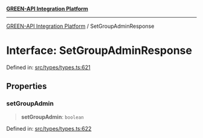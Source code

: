 [**GREEN-API Integration Platform**](../README.md)

***

[GREEN-API Integration Platform](../globals.md) / SetGroupAdminResponse

# Interface: SetGroupAdminResponse

Defined in: [src/types/types.ts:621](https://github.com/green-api/greenapi-integration/blob/20ab1c18eae4ff2cd48cede03d005dd7127abc0b/src/types/types.ts#L621)

## Properties

### setGroupAdmin

> **setGroupAdmin**: `boolean`

Defined in: [src/types/types.ts:622](https://github.com/green-api/greenapi-integration/blob/20ab1c18eae4ff2cd48cede03d005dd7127abc0b/src/types/types.ts#L622)
